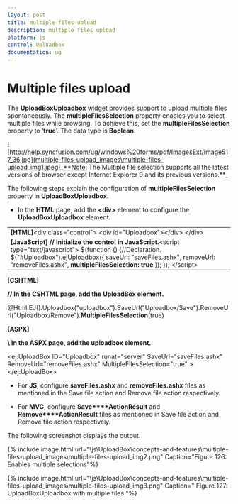 ```yaml
---
layout: post
title: multiple-files-upload
description: multiple files upload
platform: js
control: Uploadbox
documentation: ug
---
```


# Multiple files upload

The **UploadBoxUploadbox** widget provides support to upload multiple files spontaneously. The **multipleFilesSelection** property enables you to select multiple files while browsing.  To achieve this, set the **multipleFilesSelection** property to ‘**true**’. The data type is **Boolean**.

![http://help.syncfusion.com/ug/windows%20forms/pdf/ImagesExt/image517_36.jpg](multiple-files-upload_images\multiple-files-upload_img1.jpeg)_**Note: The Multiple file selection supports all the latest versions of browser except Internet Explorer 9 and its previous versions.**_

The following steps explain the configuration of **multipleFilesSelection** property in **UploadBoxUploadbox**. 

* In the **HTML** page, add the **&lt;div&gt;** element to configure the **UploadBoxUploadbox** element.



<table>
<tr>
<td>
<b>[HTML]</b>&lt;div class="control"&gt;        &lt;div id="Uploadbox"&gt;&lt;/div&gt;    &lt;/div&gt;</td></tr>
<tr>
<td>
<b>[JavaScript]  </b><b>// Initialize the control in JavaScript.</b>&lt;script type="text/javascript"&gt;        $(function () {//Declaration.            $("#Uploadbox").ejUploadbox({                saveUrl: "saveFiles.ashx",                removeUrl: "removeFiles.ashx",<b>                multipleFilesSelection: true</b>            });        });    &lt;/script&gt;</td></tr>
</table>


**[CSHTML]**

**// In the CSHTML page, add the UploadBox element.**

@Html.EJ().Uploadbox("uploadbox").SaveUrl("Uploadbox/Save").RemoveUrl("Uploadbox/Remove").**MultipleFilesSelection**(true)



**[ASPX]**

**\\ In the ASPX page, add the uploadbox element.**

  &lt;ej:UploadBox ID="Uploadbox" runat="server" SaveUrl="saveFiles.ashx" RemoveUrl="removeFiles.ashx" MultipleFilesSelection="true" &gt;&lt;/ej:UploadBox&gt;



* For **JS**, configure **saveFiles.ashx** and **removeFiles.ashx** files as mentioned in the Save file action and Remove file action respectively. 

* For **MVC**, configure **Save****ActionResult** and **Remove****ActionResult** files as mentioned in Save file action and Remove file action respectively.

The following screenshot displays the output.



{% include image.html url="\js\UploadBox\concepts-and-features\multiple-files-upload_images\multiple-files-upload_img2.png" Caption="Figure 126: Enables multiple selections"%}



{% include image.html url="\js\UploadBox\concepts-and-features\multiple-files-upload_images\multiple-files-upload_img3.png" Caption=" Figure 127: UploadBoxUploadbox with multiple files       "%}

